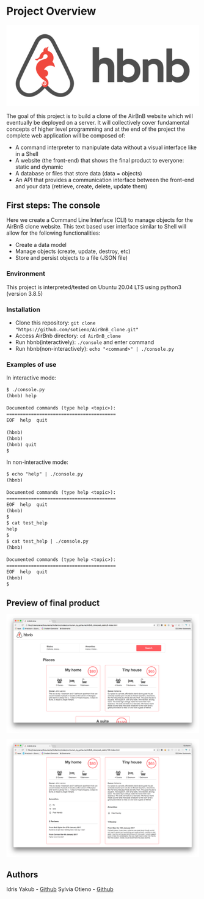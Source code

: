 # Project Overview

![Hbnb_Logo](images/hbnb_logo.jpg)

The goal of this project is to build a clone of the AirBnB website which will eventually be deployed on a server. It will collectively cover fundamental concepts of higher level programming and at the end of the project the complete web application will be composed of:

* A command interpreter to manipulate data without a visual interface like in a Shell
* A website (the front-end) that shows the final product to everyone: static and dynamic
* A database or files that store data (data = objects)
* An API that provides a communication interface between the front-end and your data (retrieve, create, delete, update them)

## First steps: The console

Here we create a Command Line Interface (CLI) to manage objects for the AirBnB clone website. This text based user interface similar to Shell will allow for the following functionalities:

* Create a data model
* Manage objects (create, update, destroy, etc)
* Store and persist objects to a file (JSON file)

### Environment
This project is interpreted/tested on Ubuntu 20.04 LTS using python3 (version 3.8.5)

### Installation
* Clone this repository: `git clone "https://github.com/sotieno/AirBnB_clone.git"`
* Access AirBnb directory: `cd AirBnB_clone`
* Run hbnb(interactively): `./console` and enter command
* Run hbnb(non-interactively): `echo "<command>" | ./console.py`

### Examples of use
In interactive mode:

```
$ ./console.py
(hbnb) help

Documented commands (type help <topic>):
========================================
EOF  help  quit

(hbnb)
(hbnb)
(hbnb) quit
$
```
In non-interactive mode:

```
$ echo "help" | ./console.py
(hbnb)

Documented commands (type help <topic>):
========================================
EOF  help  quit
(hbnb)
$
$ cat test_help
help
$
$ cat test_help | ./console.py
(hbnb)

Documented commands (type help <topic>):
========================================
EOF  help  quit
(hbnb)
$
```
## Preview of final product

![Final_Product1](images/final_product1.jpg)

![Final_Product2](images/final_product2.jpg)

## Authors
Idris Yakub - [Github](https://github.com/driiisdev)
Sylvia Otieno - [Github](https://github.com/sotieno)


